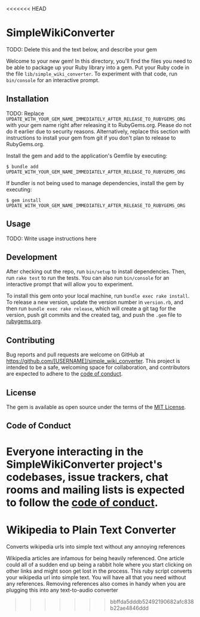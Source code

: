 <<<<<<< HEAD
# SimpleWikiConverter

TODO: Delete this and the text below, and describe your gem

Welcome to your new gem! In this directory, you'll find the files you need to be able to package up your Ruby library into a gem. Put your Ruby code in the file `lib/simple_wiki_converter`. To experiment with that code, run `bin/console` for an interactive prompt.

## Installation

TODO: Replace `UPDATE_WITH_YOUR_GEM_NAME_IMMEDIATELY_AFTER_RELEASE_TO_RUBYGEMS_ORG` with your gem name right after releasing it to RubyGems.org. Please do not do it earlier due to security reasons. Alternatively, replace this section with instructions to install your gem from git if you don't plan to release to RubyGems.org.

Install the gem and add to the application's Gemfile by executing:

    $ bundle add UPDATE_WITH_YOUR_GEM_NAME_IMMEDIATELY_AFTER_RELEASE_TO_RUBYGEMS_ORG

If bundler is not being used to manage dependencies, install the gem by executing:

    $ gem install UPDATE_WITH_YOUR_GEM_NAME_IMMEDIATELY_AFTER_RELEASE_TO_RUBYGEMS_ORG

## Usage

TODO: Write usage instructions here

## Development

After checking out the repo, run `bin/setup` to install dependencies. Then, run `rake test` to run the tests. You can also run `bin/console` for an interactive prompt that will allow you to experiment.

To install this gem onto your local machine, run `bundle exec rake install`. To release a new version, update the version number in `version.rb`, and then run `bundle exec rake release`, which will create a git tag for the version, push git commits and the created tag, and push the `.gem` file to [rubygems.org](https://rubygems.org).

## Contributing

Bug reports and pull requests are welcome on GitHub at https://github.com/[USERNAME]/simple_wiki_converter. This project is intended to be a safe, welcoming space for collaboration, and contributors are expected to adhere to the [code of conduct](https://github.com/[USERNAME]/simple_wiki_converter/blob/main/CODE_OF_CONDUCT.md).

## License

The gem is available as open source under the terms of the [MIT License](https://opensource.org/licenses/MIT).

## Code of Conduct

Everyone interacting in the SimpleWikiConverter project's codebases, issue trackers, chat rooms and mailing lists is expected to follow the [code of conduct](https://github.com/[USERNAME]/simple_wiki_converter/blob/main/CODE_OF_CONDUCT.md).
=======
# Wikipedia to Plain Text Converter
Converts wikipedia urls into simple text without any annoying references

Wikipedia articles are infamous for being heavily referenced. One article could all of a sudden end up being a rabbit hole where you start clicking on other links and might soon get lost in the process. This ruby script converts your wikipedia url into simple text. You will have all that you need without any references. Removing references also comes in handy when you are plugging this into any text-to-audio converter

>>>>>>> bbffda5dddb52492190682afc838b22ae4846ddd
